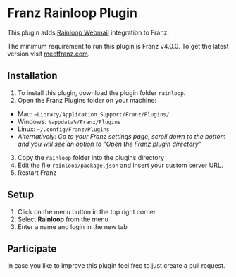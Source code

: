 # Franz Rainloop Plugin

This plugin adds [Rainloop Webmail](http://rainloop.net) integration to Franz.

The minimum requirement to run this plugin is Franz v4.0.0. To get the latest version visit [meetfranz.com](http://meetfranz.com).

## Installation
1. To install this plugin, download the plugin folder `rainloop`.
2. Open the Franz Plugins folder on your machine:
  * Mac: `~Library/Application Support/Franz/Plugins/`
  * Windows: `%appdata%/Franz/Plugins`
  * Linux: `~/.config/Franz/Plugins`
  * _Alternatively: Go to your Franz settings page, scroll down to the bottom and you will see an option to "Open the Franz plugin directory"_
3. Copy the `rainloop` folder into the plugins directory
4. Edit the file `rainloop/package.json` and insert your custom server URL.
5. Restart Franz

## Setup
1. Click on the menu button in the top right corner
2. Select **Rainloop** from the menu
3. Enter a name and login in the new tab

## Participate
In case you like to improve this plugin feel free to just create a pull request.

